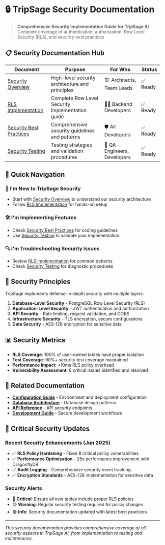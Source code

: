 # 🔒 TripSage Security Documentation

> **Comprehensive Security Implementation Guide for TripSage AI**  
> Complete coverage of authentication, authorization, Row Level Security (RLS), and security best practices

## 📋 Security Documentation Hub

| Document | Purpose | For Who | Status |
|----------|---------|---------|--------|
| [Security Overview](OVERVIEW.md) | High-level security architecture and principles | 🏗️ Architects, Team Leads | ✅ Ready |
| [RLS Implementation](RLS_IMPLEMENTATION.md) | Complete Row Level Security implementation guide | 👨‍💻 Backend Developers | ✅ Ready |
| [Security Best Practices](SECURITY_BEST_PRACTICES.md) | Comprehensive security guidelines and patterns | 🛡️ All Developers | ✅ Ready |
| [Security Testing](SECURITY_TESTING.md) | Testing strategies and validation procedures | 🧪 QA Engineers, Developers | ✅ Ready |

## 🎯 Quick Navigation

### **🚀 I'm New to TripSage Security**

- Start with [Security Overview](OVERVIEW.md) to understand our security architecture
- Follow [RLS Implementation](RLS_IMPLEMENTATION.md) for hands-on setup

### **🛠️ I'm Implementing Features**

- Check [Security Best Practices](SECURITY_BEST_PRACTICES.md) for coding guidelines
- Use [Security Testing](SECURITY_TESTING.md) to validate your implementation

### **🔍 I'm Troubleshooting Security Issues**

- Review [RLS Implementation](RLS_IMPLEMENTATION.md) for common patterns
- Check [Security Testing](SECURITY_TESTING.md) for diagnostic procedures

## 🔐 Security Principles

TripSage implements defense-in-depth security with multiple layers:

1. **Database-Level Security** - PostgreSQL Row Level Security (RLS)
2. **Application-Level Security** - JWT authentication and authorization
3. **API Security** - Rate limiting, request validation, and CORS
4. **Infrastructure Security** - TLS encryption, secure configurations
5. **Data Security** - AES-128 encryption for sensitive data

## 📊 Security Metrics

- **RLS Coverage**: 100% of user-owned tables have proper isolation
- **Test Coverage**: 90%+ security test coverage maintained  
- **Performance Impact**: <10ms RLS policy overhead
- **Vulnerability Assessment**: 8 critical issues identified and resolved

## 🔗 Related Documentation

- **[Configuration Guide](../README.md)** - Environment and deployment configuration
- **[Database Architecture](../../03_ARCHITECTURE/DATABASE_ARCHITECTURE.md)** - Database design patterns
- **[API Reference](../../06_API_REFERENCE/README.md)** - API security endpoints
- **[Development Guide](../../04_DEVELOPMENT_GUIDE/README.md)** - Secure development workflows

## 🚨 Critical Security Updates

### Recent Security Enhancements (Jun 2025)

- ✅ **RLS Policy Hardening** - Fixed 8 critical policy vulnerabilities
- ✅ **Performance Optimization** - 25x performance improvement with DragonflyDB
- ✅ **Audit Logging** - Comprehensive security event tracking
- ✅ **Encryption Standards** - AES-128 implementation for sensitive data

### Security Alerts

- 🔴 **Critical**: Ensure all new tables include proper RLS policies
- 🟡 **Warning**: Regular security testing required for policy changes
- 🟢 **Info**: Security documentation updated with latest best practices

---

*This security documentation provides comprehensive coverage of all security aspects in TripSage AI, from implementation to testing and maintenance.*
